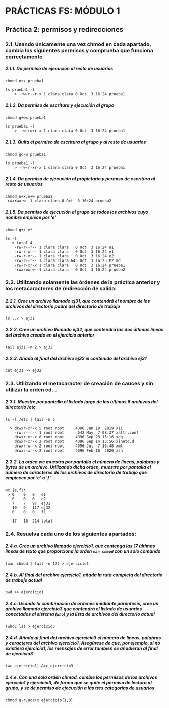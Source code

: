 # PRÁCTICAS FS: MÓDULO 1

## Práctica 2: permisos y redirecciones

### 2.1. Usando únicamente una vez chmod en cada apartado, cambia los siguientes permisos y comprueba que funciona correctamente

##### 2.1.1. Da permiso de ejecución al resto de usuarios

```
chmod o+x prueba1                

ls prueba1 -l
	> -rw-r--r-x 1 clara clara 0 Oct  3 16:24 prueba1
```

##### 2.1.2. Da permiso de escritura y ejecución al grupo

```
chmod g+wx prueba1

ls prueba1 -l     
	> -rw-rwxr-x 1 clara clara 0 Oct  3 16:24 prueba1
```

##### 2.1.3. Quita el permiso de escritura al grupo y al resto de usuarios

```
chmod go-w prueba1

ls prueba1 -l
	> -rw-r-xr-x 1 clara clara 0 Oct  3 16:24 prueba1
```

##### 2.1.4. Da permiso de ejecución al propietario y permiso de escritura al resto de usuarios

```
chmod u+x,o+w prueba2
-rwxrwxrw- 1 clara clara 0 Oct  3 16:24 prueba2
```

##### 2.1.5. Da permiso de ejecución al grupo de todos los archivos cuyo nombre empiece por 'e'

```
chmod g+x e*

ls -l        
   > total 4
	-rw-r--r-- 1 clara clara   0 Oct  3 16:24 a1
	-rw-r-xr-- 1 clara clara   0 Oct  3 16:24 e1
	-rw-r-xr-- 1 clara clara   0 Oct  3 16:24 e2
	-rw-r--r-- 1 clara clara 643 Oct  3 16:25 P2.md
	-rw-r-xr-x 1 clara clara   0 Oct  3 16:24 prueba1
	-rwxrwxrw- 1 clara clara   0 Oct  3 16:24 prueba2

```



### 2.2. Utilizando solamente las órdenes de la práctica anterior y los metacaracteres de redirección de salida:

##### 2.2.1. Cree un archivo llamado ej31, que contendrá el nombre de los archivos del directorio padre del directorio de trabajo

```
ls ../ > ej31 
```

##### 2.2.2. Cree un archivo llamado ej32, que contendrá las dos últimas líneas del archivo creado en el ejercicio anterior

```
tail ej31 -n 2 > ej32
```

##### 2.2.3. Añada al final del archivo ej32 el contenido del archivo ej31

```
cat ej31 >> ej32
```



### 2.3. Utilizando el metacaracter de creación de cauces y sin utilizar la orden cd...

##### 2.3.1. Muestre por pantalla el listado largo de los últimos 6 archivos del directorio /etc

```
ls -l /etc | tail -n 6

  > drwxr-xr-x 5 root root     4096 Jun 19  2019 X11
	-rw-r--r-- 1 root root      642 May  7 08:37 xattr.conf
	drwxr-xr-x 8 root root     4096 Sep 23 15:16 xdg
	drwxr-xr-x 2 root root     4096 Sep 14 13:56 xinetd.d
	drwxr-xr-x 2 root root     4096 Jul  7 16:48 xml
	drwxr-xr-x 2 root root     4096 Feb 16  2020 zsh
```

##### 2.3.2. La orden wc muestra por pantalla el número de líneas, palabras y bytes de un archivo. Utilizando dicha orden, muestre por pantalla el número de caracteres de los archivos de directorio de trabajo que empiecen por 'e' o 'f'

```
wc {e,f}*
 > 0    0   0   e1
   0    0   0   e2
   7    7   97  ej31
   10   9   117 ej32
   0    0   0   f1
   
   17   16  214 total
```



### 2.4. Resuelva cada uno de los siguientes apartados:

##### 2.4.a. Cree un archivo llamado ejercicio1, que contenga las 17 últimas líneas de texto que proporciona la orden `man chmod` con un solo comando

```
(man chmod | tail -n 17) > ejercicio1
```

##### 2.4.b. Al final del archivo ejercicio1, añada la ruta completa del directorio de trabajo actual

```
pwd >> ejercicio1
```

##### 2.4.c. Usando la combinación de órdenes mediante paréntesis, cree un archivo llamado ejercicio3 que contendrá el listado de usuarios conectados al sistema (`who`) y la lista de archivos del directorio actual

```
(who; ls) > ejercicio3  
```

##### 2.4.d. Añada al final del archivo ejercicio3 el número de líneas, palabras y caracteres del archivo ejercicio1. Asegúrese de que, por ejemplo, si no existiera ejercicio1, los mensajes de error también se añadieran al final de ejercicio3

```
(wc ejercicio1) &>> ejercicio3 
```

##### 2.4.e. Con una sola orden chmod, cambie los permisos de los archivos ejercicio1 y ejercicio3, de forma que se quite el permiso de lectura al grupo, y se dé permiso de ejecución a las tres categorías de usuarios

```
chmod g-r,uoa+x ejercicio{1,3}  
```

